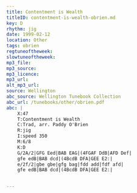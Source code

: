 ```yaml
---
title: Contentment is Wealth
titleID: contentment-is-wealth-obrien.md
key: D
rhythm: jig
date: 1999-02-12
location: Other
tags: obrien
regtuneoftheweek:
slowtuneoftheweek:
mp3_file:
mp3_source:
mp3_licence:
mp3_url:
alt_mp3_url:
source: Wellington
abc_source: Wellington Tunebook Collection
abc_url: /tunebooks/other/obrien.pdf
abc: |
    X:47
    T:Contentment is Wealth
    C:Trad, arr. Paddy O'Brien
    R:jig
    I:speed 350
    M:6/8
    K:D
    G/2A/2|GFG Eed|BAB EAG|(4FGAF DdB|AFD Def|
    gfe edB|BAB dcd|(4BcdB DFA|GEE E2:|
    e/2f/2|gbe gbe|gfg bag|fdd add|fdf afd|
    gfe edB|BAB dcd|(4BcdB DFA|GEE E2:|
    

---
```


